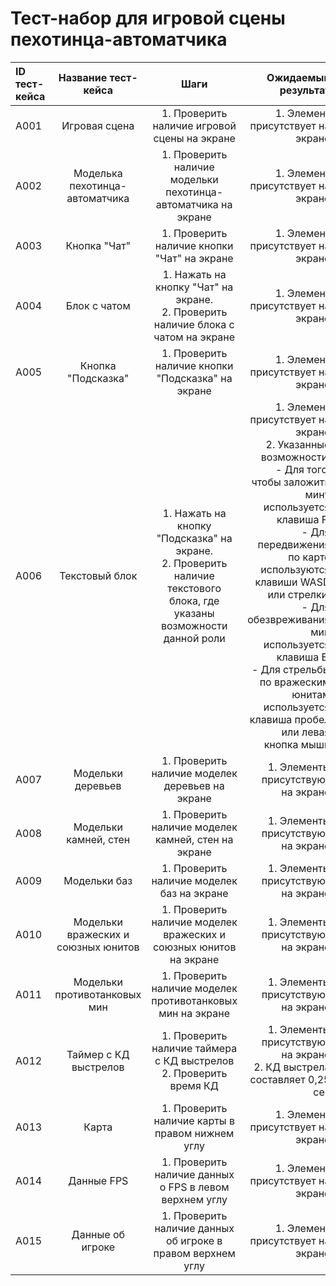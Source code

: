 # **Тест-набор для игровой сцены пехотинца-автоматчика**

| ID тест-кейса |         Название тест-кейса         |                                                           Шаги                                                            |                                                                                                                                                                                                                                                                                                                         Ожидаемый результат |
| :------------ | :---------------------------------: | :-----------------------------------------------------------------------------------------------------------------------: | ------------------------------------------------------------------------------------------------------------------------------------------------------------------------------------------------------------------------------------------------------------------------------------------------------------------------------------------: |
| A001          |            Игровая сцена            |                                       1. Проверить наличие игровой сцены на экране                                        |                                                                                                                                                                                                                                                                                                           1. Элемент присутствует на экране |
| A002          |   Моделька пехотинца-автоматчика    |                               1. Проверить наличие модельки пехотинца-автоматчика на экране                               |                                                                                                                                                                                                                                                                                                           1. Элемент присутствует на экране |
| A003          |            Кнопка "Чат"             |                                        1. Проверить наличие кнопки "Чат" на экране                                        |                                                                                                                                                                                                                                                                                                           1. Элемент присутствует на экране |
| A004          |            Блок с чатом             |                   1. Нажать на кнопку "Чат" на экране.<br> 2. Проверить наличие блока с чатом на экране                   |                                                                                                                                                                                                                                                                                                           1. Элемент присутствует на экране |
| A005          |         Кнопка "Подсказка"          |                                     1. Проверить наличие кнопки "Подсказка" на экране                                     |                                                                                                                                                                                                                                                                                                           1. Элемент присутствует на экране |
| A006          |           Текстовый блок            | 1. Нажать на кнопку "Подсказка" на экране.<br> 2. Проверить наличие текстового блока, где указаны возможности данной роли | 1. Элемент присутствует на экране<br>2. Указанные возможности:<br>- Для того, чтобы заложить мину используется клавиша F.<br>- Для передвижения по карте используются клавиши WASD или стрелки.<br>- Для обезвреживания мин используется клавиша E.<br>- Для стрельбы по вражеским юнитам используется клавиша пробел или левая кнопка мыши |
| A007          |          Модельки деревьев          |                                      1. Проверить наличие моделек деревьев на экране                                      |                                                                                                                                                                                                                                                                                                          1. Элементы присутствуют на экране |
| A008          |        Модельки камней, стен        |                                    1. Проверить наличие моделек камней, стен на экране                                    |                                                                                                                                                                                                                                                                                                          1. Элементы присутствуют на экране |
| A009          |            Модельки баз             |                                        1. Проверить наличие моделек баз на экране                                         |                                                                                                                                                                                                                                                                                                          1. Элементы присутствуют на экране |
| A010          | Модельки вражеских и союзных юнитов |                             1. Проверить наличие моделек вражеских и союзных юнитов на экране                             |                                                                                                                                                                                                                                                                                                          1. Элементы присутствуют на экране |
| A011          |    Модельки противотанковых мин     |                                1. Проверить наличие моделек противотанковых мин на экране                                 |                                                                                                                                                                                                                                                                                                          1. Элементы присутствуют на экране |
| A012          |        Таймер с КД выстрелов        |                           1. Проверить наличие таймера с КД выстрелов<br>2. Проверить время КД                            |                                                                                                                                                                                                                                                                    1. Элементы присутствуют на экране<br>2. КД выстрела составляет 0,25 сек |
| A013          |                Карта                |                                      1. Проверить наличие карты в правом нижнем углу                                      |                                                                                                                                                                                                                                                                                                           1. Элемент присутствует на экране |
| A014          |             Данные FPS              |                                  1. Проверить наличие данных о FPS в левом верхнем углу                                   |                                                                                                                                                                                                                                                                                                           1. Элемент присутствует на экране |
| A015          |          Данные об игроке           |                                1. Проверить наличие данных об игроке в правом верхнем углу                                |                                                                                                                                                                                                                                                                                                           1. Элемент присутствует на экране |
